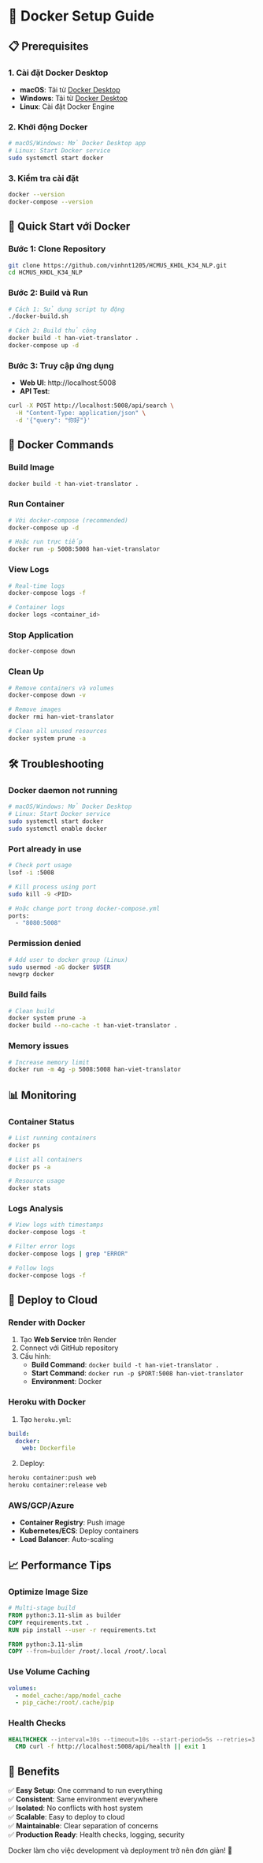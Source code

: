 # 🐳 Docker Setup Guide

## 📋 Prerequisites

### 1. Cài đặt Docker Desktop
- **macOS**: Tải từ [Docker Desktop](https://www.docker.com/products/docker-desktop)
- **Windows**: Tải từ [Docker Desktop](https://www.docker.com/products/docker-desktop)
- **Linux**: Cài đặt Docker Engine

### 2. Khởi động Docker
```bash
# macOS/Windows: Mở Docker Desktop app
# Linux: Start Docker service
sudo systemctl start docker
```

### 3. Kiểm tra cài đặt
```bash
docker --version
docker-compose --version
```

## 🚀 Quick Start với Docker

### Bước 1: Clone Repository
```bash
git clone https://github.com/vinhnt1205/HCMUS_KHDL_K34_NLP.git
cd HCMUS_KHDL_K34_NLP
```

### Bước 2: Build và Run
```bash
# Cách 1: Sử dụng script tự động
./docker-build.sh

# Cách 2: Build thủ công
docker build -t han-viet-translator .
docker-compose up -d
```

### Bước 3: Truy cập ứng dụng
- **Web UI**: http://localhost:5008
- **API Test**: 
```bash
curl -X POST http://localhost:5008/api/search \
  -H "Content-Type: application/json" \
  -d '{"query": "你好"}'
```

## 🔧 Docker Commands

### Build Image
```bash
docker build -t han-viet-translator .
```

### Run Container
```bash
# Với docker-compose (recommended)
docker-compose up -d

# Hoặc run trực tiếp
docker run -p 5008:5008 han-viet-translator
```

### View Logs
```bash
# Real-time logs
docker-compose logs -f

# Container logs
docker logs <container_id>
```

### Stop Application
```bash
docker-compose down
```

### Clean Up
```bash
# Remove containers và volumes
docker-compose down -v

# Remove images
docker rmi han-viet-translator

# Clean all unused resources
docker system prune -a
```

## 🛠️ Troubleshooting

### Docker daemon not running
```bash
# macOS/Windows: Mở Docker Desktop
# Linux: Start Docker service
sudo systemctl start docker
sudo systemctl enable docker
```

### Port already in use
```bash
# Check port usage
lsof -i :5008

# Kill process using port
sudo kill -9 <PID>

# Hoặc change port trong docker-compose.yml
ports:
  - "8080:5008"
```

### Permission denied
```bash
# Add user to docker group (Linux)
sudo usermod -aG docker $USER
newgrp docker
```

### Build fails
```bash
# Clean build
docker system prune -a
docker build --no-cache -t han-viet-translator .
```

### Memory issues
```bash
# Increase memory limit
docker run -m 4g -p 5008:5008 han-viet-translator
```

## 📊 Monitoring

### Container Status
```bash
# List running containers
docker ps

# List all containers
docker ps -a

# Resource usage
docker stats
```

### Logs Analysis
```bash
# View logs with timestamps
docker-compose logs -t

# Filter error logs
docker-compose logs | grep "ERROR"

# Follow logs
docker-compose logs -f
```

## 🚀 Deploy to Cloud

### Render with Docker
1. Tạo **Web Service** trên Render
2. Connect với GitHub repository
3. Cấu hình:
   - **Build Command**: `docker build -t han-viet-translator .`
   - **Start Command**: `docker run -p $PORT:5008 han-viet-translator`
   - **Environment**: Docker

### Heroku with Docker
1. Tạo `heroku.yml`:
```yaml
build:
  docker:
    web: Dockerfile
```
2. Deploy:
```bash
heroku container:push web
heroku container:release web
```

### AWS/GCP/Azure
- **Container Registry**: Push image
- **Kubernetes/ECS**: Deploy containers
- **Load Balancer**: Auto-scaling

## 📈 Performance Tips

### Optimize Image Size
```dockerfile
# Multi-stage build
FROM python:3.11-slim as builder
COPY requirements.txt .
RUN pip install --user -r requirements.txt

FROM python:3.11-slim
COPY --from=builder /root/.local /root/.local
```

### Use Volume Caching
```yaml
volumes:
  - model_cache:/app/model_cache
  - pip_cache:/root/.cache/pip
```

### Health Checks
```dockerfile
HEALTHCHECK --interval=30s --timeout=10s --start-period=5s --retries=3 \
  CMD curl -f http://localhost:5008/api/health || exit 1
```

## 🎉 Benefits

✅ **Easy Setup**: One command to run everything  
✅ **Consistent**: Same environment everywhere  
✅ **Isolated**: No conflicts with host system  
✅ **Scalable**: Easy to deploy to cloud  
✅ **Maintainable**: Clear separation of concerns  
✅ **Production Ready**: Health checks, logging, security  

Docker làm cho việc development và deployment trở nên đơn giản! 🐳 